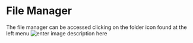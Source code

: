 # File Manager
The file manager can be accessed clicking on the folder icon found at the left menu
![enter image description here](http://img.pyplan.org/FileManager-home.png)
<!--stackedit_data:
eyJoaXN0b3J5IjpbLTE2MDMwNjkyMjgsNDYwOTk5ODI4LC0yOT
MwMjUzMTYsMTc0NTIzMjU1OF19
-->
